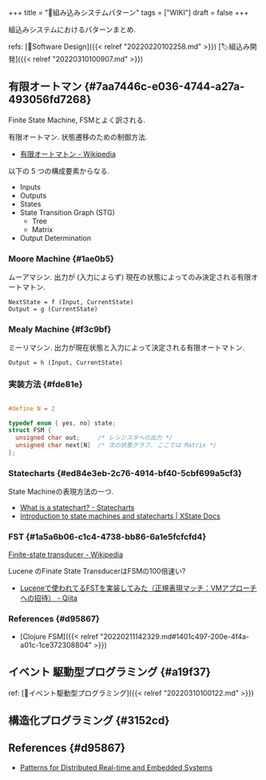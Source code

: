 +++
title = "📝組み込みシステムパターン"
tags = ["WIKI"]
draft = false
+++

組込みシステムにおけるパターンまとめ.

refs: [📁Software Design]({{< relref "20220220102258.md" >}}) [🏷組込み開発]({{< relref "20220310100907.md" >}})


## 有限オートマン {#7aa7446c-e036-4744-a27a-493056fd7268}

Finite State Machine, FSMとよく訳される.

有限オートマン. 状態遷移のための制御方法.

-   [有限オートマトン - Wikipedia](http://ja.wikipedia.org/wiki/%E6%9C%89%E9%99%90%E3%82%AA%E3%83%BC%E3%83%88%E3%83%9E%E3%83%88%E3%83%B3)

以下の 5 つの構成要素からなる.

-   Inputs
-   Outputs
-   States
-   State Transition Graph (STG)
    -   Tree
    -   Matrix
-   Output Determination


### Moore Machine {#1ae0b5}

ムーアマシン. 出力が (入力によらず) 現在の状態によってのみ決定される有限オートマトン.

```language
NextState = f (Input, CurrentState)
Output = g (CurrentState)
```


### Mealy Machine {#f3c9bf}

ミーリマシン. 出力が現在状態と入力によって決定される有限オートマトン.

```language
Output = h (Input, CurrentState)
```


### 実装方法 {#fde81e}

```c

#define N = 2

typedef enum { yes, no} state;
struct FSM {
  unsigned char out;     /* レシジスタへの出力 */
  unsigned char next[N]  /* 次の状態グラフ. ここでは Matrix */
};
```


### Statecharts {#ed84e3eb-2c76-4914-bf40-5cbf699a5cf3}

State Machineの表現方法の一つ.

-   [What is a statechart? - Statecharts](https://statecharts.dev/what-is-a-statechart.html)
-   [Introduction to state machines and statecharts | XState Docs](https://xstate.js.org/docs/guides/introduction-to-state-machines-and-statecharts/#states)


### FST {#1a5a6b06-c1c4-4738-bb86-6a1e5fcfcfd4}

[Finite-state transducer - Wikipedia](https://en.wikipedia.org/wiki/Finite-state_transducer)

Lucene のFinate State TransducerはFSMの100倍速い?

-   [Luceneで使われてるFSTを実装してみた（正規表現マッチ：VMアプローチへの招待） - Qiita](https://qiita.com/ikawaha/items/be95304a803020e1b2d1)


### References {#d95867}

-   [Clojure FSM]({{< relref "20220211142329.md#1401c497-200e-4f4a-a01c-1ce372308804" >}})


## イベント 駆動型プログラミング {#a19f37}

ref: [📝イベント駆動型プログラミング]({{< relref "20220310100122.md" >}})


## 構造化プログラミング {#3152cd}


## References {#d95867}

-   [Patterns for Distributed Real-time and Embedded Systems](http://www.dre.vanderbilt.edu/~schmidt/patterns-ace.html)

